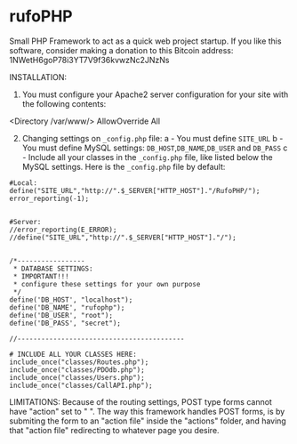 # rufoPHP
Small PHP Framework to act as a quick web project startup.
If you like this software, consider making a donation to this Bitcoin address: 1NWetH6goP78i3YT7V9f36kvwzNc2JNzNs


INSTALLATION:
1) You must configure your Apache2 server configuration for your site with the following contents:

<Directory /var/www/>
    AllowOverride All
</Directory>

2) Changing settings on `_config.php` file:
a - You must define `SITE_URL`
b - You must define MySQL settings: `DB_HOST`,`DB_NAME`,`DB_USER` and `DB_PASS`
c - Include all your classes in the `_config.php` file, like listed below the MySQL settings.
Here is the `_config.php` file by default:
```
#Local:
define("SITE_URL","http://".$_SERVER["HTTP_HOST"]."/RufoPHP/");
error_reporting(-1);


#Server:
//error_reporting(E_ERROR);
//define("SITE_URL","http://".$_SERVER["HTTP_HOST"]."/");


/*-----------------
 * DATABASE SETTINGS:
 * IMPORTANT!!!
 * configure these settings for your own purpose
 */
define('DB_HOST', "localhost");
define('DB_NAME', "rufophp");
define('DB_USER', "root");
define('DB_PASS', "secret");

//------------------------------------------

# INCLUDE ALL YOUR CLASSES HERE:
include_once("classes/Routes.php");
include_once("classes/PDOdb.php");
include_once("classes/Users.php");
include_once("classes/CallAPI.php");
```

LIMITATIONS: Because of the routing settings, POST type forms cannot have "action" set to " ". The way this framework handles POST forms, is by submiting the form to an "action file" inside the "actions" folder, and having that "action file" redirecting to whatever page you desire.
